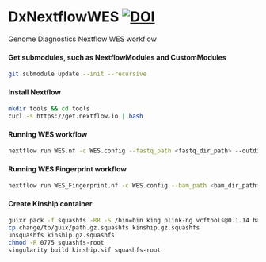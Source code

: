 # DxNextflowWES [![DOI](https://zenodo.org/badge/DOI/10.5281/zenodo.4551799.svg)](https://doi.org/10.5281/zenodo.4551799)

Genome Diagnostics Nextflow WES workflow

#### Get submodules, such as NextflowModules and CustomModules
```bash
git submodule update --init --recursive
```

#### Install Nextflow
```bash
mkdir tools && cd tools
curl -s https://get.nextflow.io | bash
```

#### Running WES workflow
```bash
nextflow run WES.nf -c WES.config --fastq_path <fastq_dir_path> --outdir <output_dir_path> --email <email> [-profile slurm|mac]
```

#### Running WES Fingerprint workflow
```bash
nextflow run WES_Fingerprint.nf -c WES.config --bam_path <bam_dir_path> --outdir <output_dir_path> --email <email> [-profile slurm|mac]
```

#### Create Kinship container
```bash
guixr pack -f squashfs -RR -S /bin=bin king plink-ng vcftools@0.1.14 bash glibc-utf8-locales tzdata coreutils procps grep sed bootstrap-binaries
cp change/to/guix/path.gz.squashfs kinship.gz.squashfs
unsquashfs kinship.gz.squashfs
chmod -R 0775 squashfs-root
singularity build kinship.sif squashfs-root
```
